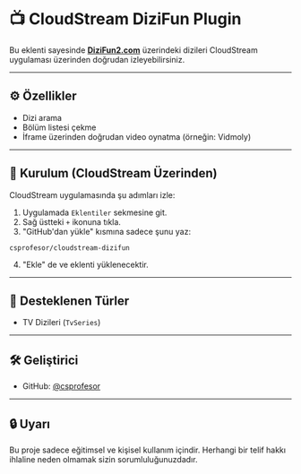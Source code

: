 # 📺 CloudStream DiziFun Plugin

Bu eklenti sayesinde **[DiziFun2.com](https://dizifun2.com)** üzerindeki dizileri CloudStream uygulaması üzerinden doğrudan izleyebilirsiniz.

---

## ⚙️ Özellikler

- Dizi arama
- Bölüm listesi çekme
- İframe üzerinden doğrudan video oynatma (örneğin: Vidmoly)

---

## 🚀 Kurulum (CloudStream Üzerinden)

CloudStream uygulamasında şu adımları izle:

1. Uygulamada `Eklentiler` sekmesine git.
2. Sağ üstteki `+` ikonuna tıkla.
3. "GitHub'dan yükle" kısmına sadece şunu yaz:

```
csprofesor/cloudstream-dizifun
```

4. "Ekle" de ve eklenti yüklenecektir.

---

## 🧩 Desteklenen Türler

- TV Dizileri (`TvSeries`)

---

## 🛠️ Geliştirici

- GitHub: [@csprofesor](https://github.com/csprofesor)

---

## 🔒 Uyarı

Bu proje sadece eğitimsel ve kişisel kullanım içindir. Herhangi bir telif hakkı ihlaline neden olmamak sizin sorumluluğunuzdadır.
